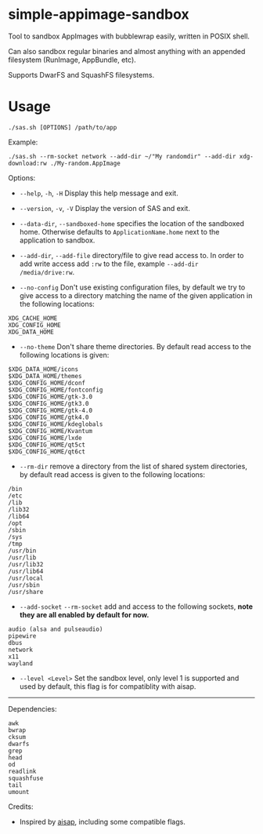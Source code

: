 # simple-appimage-sandbox
Tool to sandbox AppImages with bubblewrap easily, written in POSIX shell.

Can also sandbox regular binaries and almost anything with an appended filesystem (RunImage, AppBundle, etc). 

Supports DwarFS and SquashFS filesystems.

# Usage

`./sas.sh [OPTIONS] /path/to/app`

Example:

```
./sas.sh --rm-socket network --add-dir ~/"My randomdir" --add-dir xdg-download:rw ./My-random.AppImage
```

Options: 


* `--help`, `-h`, `-H` Display this help message and exit.

* `--version`, `-v`, `-V` Display the version of SAS and exit.

* `--data-dir`, `--sandboxed-home` specifies the location of the sandboxed home. Otherwise defaults to `ApplicationName.home` next to the application to sandbox.

* `--add-dir`, `--add-file` directory/file to give read access to. In order to add write access add `:rw` to the file, example `--add-dir /media/drive:rw`.

* `--no-config` Don't use existing configuration files, by default we try to give access to a directory matching the name of the given application in the following locations:  

```
XDG_CACHE_HOME
XDG_CONFIG_HOME
XDG_DATA_HOME
```

* `--no-theme` Don't share theme directories. By default read access to the following locations is given:

```
$XDG_DATA_HOME/icons
$XDG_DATA_HOME/themes
$XDG_CONFIG_HOME/dconf
$XDG_CONFIG_HOME/fontconfig
$XDG_CONFIG_HOME/gtk-3.0
$XDG_CONFIG_HOME/gtk3.0
$XDG_CONFIG_HOME/gtk-4.0
$XDG_CONFIG_HOME/gtk4.0
$XDG_CONFIG_HOME/kdeglobals
$XDG_CONFIG_HOME/Kvantum
$XDG_CONFIG_HOME/lxde
$XDG_CONFIG_HOME/qt5ct
$XDG_CONFIG_HOME/qt6ct

``` 

* `--rm-dir` remove a directory from the list of shared system directories, by default read access is given to the following locations: 

```
/bin
/etc
/lib
/lib32
/lib64
/opt
/sbin
/sys
/tmp
/usr/bin
/usr/lib
/usr/lib32
/usr/lib64
/usr/local
/usr/sbin
/usr/share

```

* `--add-socket` `--rm-socket` add and access to the following sockets, **note they are all enabled by default for now.**

```
audio (alsa and pulseaudio)
pipewire
dbus
network
x11
wayland
```

* `--level <Level>` Set the sandbox level, only level 1 is supported and used by default, this flag is for compatiblity with aisap.    

----------------------------------------------------------------------

Dependencies: 

```
awk
bwrap
cksum
dwarfs
grep
head
od
readlink
squashfuse
tail
umount
```

Credits: 

* Inspired by [aisap](https://github.com/mgord9518/aisap), including some compatible flags.
